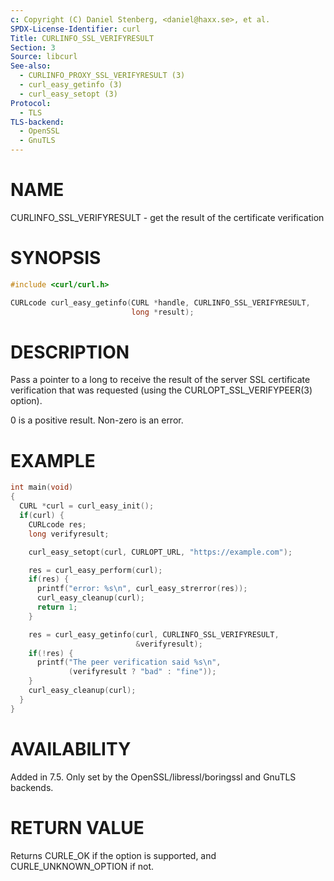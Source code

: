 ```yaml
---
c: Copyright (C) Daniel Stenberg, <daniel@haxx.se>, et al.
SPDX-License-Identifier: curl
Title: CURLINFO_SSL_VERIFYRESULT
Section: 3
Source: libcurl
See-also:
  - CURLINFO_PROXY_SSL_VERIFYRESULT (3)
  - curl_easy_getinfo (3)
  - curl_easy_setopt (3)
Protocol:
  - TLS
TLS-backend:
  - OpenSSL
  - GnuTLS
---
```


# NAME

CURLINFO_SSL_VERIFYRESULT - get the result of the certificate verification

# SYNOPSIS

~~~c
#include <curl/curl.h>

CURLcode curl_easy_getinfo(CURL *handle, CURLINFO_SSL_VERIFYRESULT,
                           long *result);
~~~

# DESCRIPTION

Pass a pointer to a long to receive the result of the server SSL certificate
verification that was requested (using the CURLOPT_SSL_VERIFYPEER(3)
option).

0 is a positive result. Non-zero is an error.

# EXAMPLE

~~~c
int main(void)
{
  CURL *curl = curl_easy_init();
  if(curl) {
    CURLcode res;
    long verifyresult;

    curl_easy_setopt(curl, CURLOPT_URL, "https://example.com");

    res = curl_easy_perform(curl);
    if(res) {
      printf("error: %s\n", curl_easy_strerror(res));
      curl_easy_cleanup(curl);
      return 1;
    }

    res = curl_easy_getinfo(curl, CURLINFO_SSL_VERIFYRESULT,
                            &verifyresult);
    if(!res) {
      printf("The peer verification said %s\n",
             (verifyresult ? "bad" : "fine"));
    }
    curl_easy_cleanup(curl);
  }
}
~~~

# AVAILABILITY

Added in 7.5. Only set by the OpenSSL/libressl/boringssl and GnuTLS backends.

# RETURN VALUE

Returns CURLE_OK if the option is supported, and CURLE_UNKNOWN_OPTION if not.
